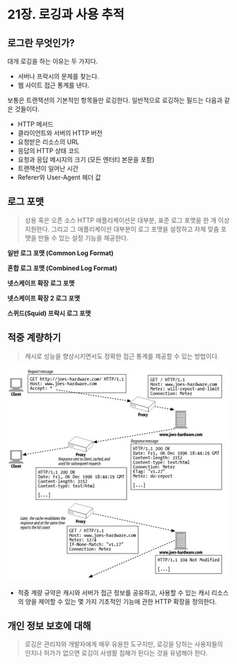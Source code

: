 # 21장. 로깅과 사용 추적

## 로그란 무엇인가?

대개 로깅을 하는 이유는 두 가지다.

- 서버나 프락시의 문제를 찾는다.
- 웹 사이트 접근 통계를 낸다.

보통은 트랜잭션의 기본적인 항목들만 로깅한다. 일반적으로 로깅하는 필드는 다음과 같은 것들이다.

- HTTP 메서드
- 클라이언트와 서버의 HTTP 버전
- 요청받은 리소스의 URL
- 응답의 HTTP 상태 코드
- 요청과 응답 메시지의 크기 (모든 엔터티 본문을 포함)
- 트랜잭션이 일어난 시간
- Referer와 User-Agent 헤더 값

## 로그 포맷

> 상용 혹은 오픈 소스 HTTP 애플리케이션은 대부분, 표준 로그 포맷을 한 개 이상 지원한다. 그리고 그 애플리케이션 대부분이 로그 포맷을 설정하고 자체 맞춤 포맷을 만들 수 있는 설정 기능을 제공한다.
> 

**일반 로그 포맷 (Common Log Format)**

**혼합 로그 포맷 (Combined Log Format)**

**넷스케이프 확장 로그 포맷**

**넷스케이프 확장 2 로그 포맷**

**스퀴드(Squid) 프락시 로그 포맷**

## 적중 계량하기

> 캐시로 성능을 향상시키면서도 정확한 접근 통계를 제공할 수 있는 방법이다.
> 

![Figure 21.1](./asset/wooyoung_figure_21-1.png)

- 적중 계량 규약은 캐시와 서버가 접근 정보를 공유하고, 사용할 수 있는 캐시 리소스의 양을 제어할 수 있는 몇 가지 기초적인 기능에 관한 HTTP 확장을 정의한다.

## 개인 정보 보호에 대해

> 로깅은 관리자와 개발자에게 매우 유용한 도구지만, 로깅을 당하는 사용자들의 인지나 허가가 없으면 로깅이 사생활 침해가 된다는 것을 유념해야 한다.
>